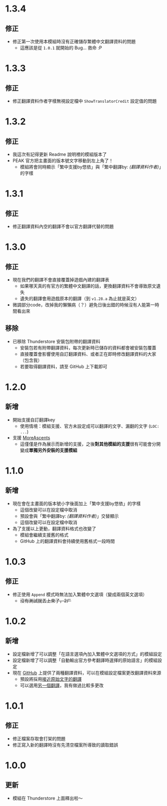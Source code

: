 # 1.3.4
## 修正
- 修正第一次使用本模組時沒有正確儲存繁體中文翻譯資料的問題
  - 這應該是從 `1.0.1` 就開始的 Bug... 救命 :P

# 1.3.3
## 修正
- 修正翻譯資料作者字樣無視設定檔中 `ShowTranslatorCredit` 設定值的問題

# 1.3.2
## 修正
- 我這次有記得更新 Readme 說明裡的模組版本了
- PEAK 官方把主畫面的版本號文字移動到左上角了！
  - 模組將會同時顯示「繁中支援by悠依」與「繁中翻譯by: *(翻譯資料作者)*」的字樣

# 1.3.1
## 修正
- 修正翻譯資料內空的翻譯不會以官方翻譯代替的問題

# 1.3.0
## 修正
- 現在我們的翻譯不會直接覆蓋掉遊戲內建的翻譯表
  - 如果哪天真的有官方的繁體中文翻譯的話，更換翻譯資料不會導致原文遺失
  - 遺失的翻譯會用遊戲原本的翻譯（到 `v1.28.a` 為止就是英文）
- 微調部分code，改掉我的懶懶病（？）避免日後出錯的時候沒有人能第一時間看出來
## 移除
- 已移除 Thunderstore 安裝包附帶的翻譯資料
    - 安裝包若有附帶翻譯資料，每次更新時已儲存的資料都會被安裝包覆蓋
    - 直接覆蓋會影響使用自訂翻譯資料、或者正在即時修改翻譯資料的大家（包含我）
    - 若要取得翻譯資料，請至 GitHub 上下載即可

# 1.2.0
## 新增
- 開始支援自訂翻譯key
    - 使用情境：模組支援、官方未設定成可以翻譯的文字、漏翻的文字 (`LOC: ...`)
- 支援 [MoreAscents](https://thunderstore.io/c/peak/p/asdfmovie402/MoreAscents/)
    - 這僅僅是作為展示而新增的支援，之後**對其他模組的支援**很有可能會分開變成**單獨另外安裝的支援模組**

# 1.1.0
## 新增
- 現在會在主畫面的版本號小字後面加上「繁中支援by悠依」的字樣
    - 這個改變可以在設定檔中取消
    - 預設會與「繁中翻譯by: *(翻譯資料作者)*」交替顯示
    - 這個改變可以在設定檔中取消
- 為了支援以上更動，翻譯資料格式也改變了
    - 模組會繼續支援舊的格式
    - GitHub 上的翻譯資料會持續使用舊格式一段時間

# 1.0.3
## 修正
- 修正使用 `Append` 模式時無法加入繁體中文選項（變成兩個英文選項）
    - ~~沒有測試就丟上來了，2ㄏ~~

# 1.0.2
## 新增
- 設定檔新增了可以調整「在語言選項內加入繁體中文選項的方式」的模組設定
- 設定檔新增了可以調整「自動輸出官方參考翻譯時選擇的原始語言」的模組設定
- 現在 [GitHub](https://github.com/Yuieii/ue.Peak.TcnPatch/) 上提供了兩種翻譯資料，可以在模組設定檔案更改翻譯資料來源
    - 預設將採用[接近原始文字的翻譯](https://raw.githubusercontent.com/Yuieii/ue.Peak.TcnPatch/refs/heads/master/TcnTranslations.json)
    - 可以選用[另一個翻譯](https://raw.githubusercontent.com/Yuieii/ue.Peak.TcnPatch/refs/heads/master/TcnTranslations-ue.json)，我有做過比較多更改

# 1.0.1
## 修正
- 修正檔案存取會打架的問題
- 修正寫入新的翻譯時沒有先清空檔案所導致的讀取錯誤

# 1.0.0
## 更新
- 模組在 Thunderstore 上面釋出啦～